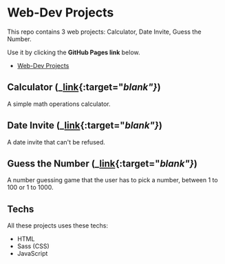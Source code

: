 # Web-Dev Projects
This repo contains 3 web projects: Calculator, Date Invite, Guess the Number.

Use it by clicking the **GitHub Pages link** below.

- [Web-Dev Projects](https://rianreiss.github.io/web-dev-projects/)


## Calculator (_[link](https://rianreiss.github.io/web-dev-projects/projects/calculator/index.html){:target="_blank"}_)
A simple math operations calculator.

## Date Invite (_[link](https://rianreiss.github.io/web-dev-projects/projects/date-invite/index.html){:target="_blank"}_)
A date invite that can't be refused.

## Guess the Number (_[link](https://rianreiss.github.io/web-dev-projects/projects/guess/index.html){:target="_blank"}_)
A number guessing game that the user has to pick a number, between 1 to 100 or 1 to 1000.

## Techs
All these projects uses these techs:
- HTML
- Sass (CSS)
- JavaScript